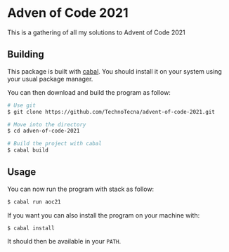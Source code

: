 # Adven of Code 2021

This is a gathering of all my solutions to Advent of Code 2021

## Building

This package is built with [cabal](https://www.haskell.org/cabal/). You should install it on your system using your usual package manager.

You can then download and build the program as follow:

```bash 
# Use git
$ git clone https://github.com/TechnoTecna/advent-of-code-2021.git

# Move into the directory
$ cd adven-of-code-2021

# Build the project with cabal
$ cabal build
```

## Usage

You can now run the program with stack as follow:

```bash
$ cabal run aoc21 
```

If you want you can also install the program on your machine with:

```
$ cabal install
```

It should then be available in your `PATH`.
